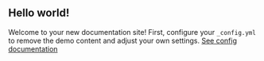 ---
---
## Hello world!

Welcome to your new documentation site! First, configure your `_config.yml` to remove the demo content and adjust your own settings. [See config documentation](https://olivier3lanc.github.io/Jekyll-LibDoc/libdoc-config.html)

```mermaid

```